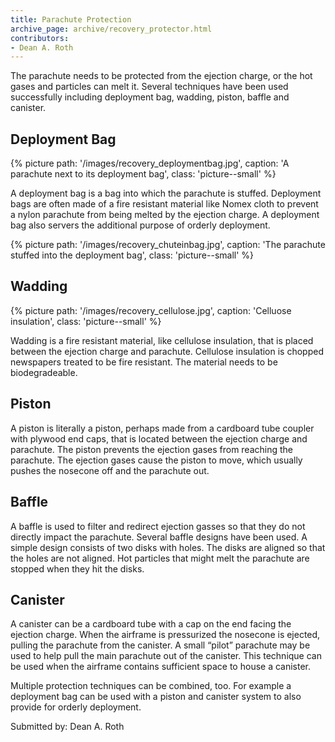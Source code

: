 ```yaml
---
title: Parachute Protection
archive_page: archive/recovery_protector.html
contributors:
- Dean A. Roth
---
```

The parachute needs to be protected from the ejection charge, or the hot gases and particles can melt it.
Several techniques have been used successfully including deployment bag, wadding, piston, baffle and canister.

## Deployment Bag

{% picture path: '/images/recovery_deploymentbag.jpg', caption: 'A parachute next to its deployment bag', class: 'picture--small' %}

A deployment bag is a bag into which the parachute is stuffed.
Deployment bags are often made of a fire resistant material like Nomex cloth to prevent a nylon parachute from being melted by the ejection charge.
A deployment bag also servers the additional purpose of orderly deployment.

{% picture path: '/images/recovery_chuteinbag.jpg', caption: 'The parachute stuffed into the deployment bag', class: 'picture--small' %}

## Wadding

{% picture path: '/images/recovery_cellulose.jpg', caption: 'Celluose insulation', class: 'picture--small' %}

Wadding is a fire resistant material, like cellulose insulation, that is placed between the ejection charge and parachute.
Cellulose insulation is chopped newspapers treated to be fire resistant.
The material needs to be biodegradeable.

## Piston

A piston is literally a piston, perhaps made from a cardboard tube coupler with plywood end caps, that is located between the ejection charge and parachute.
The piston prevents the ejection gases from reaching the parachute.
The ejection gases cause the piston to move, which usually pushes the nosecone off and the parachute out.

## Baffle

A baffle is used to filter and redirect ejection gasses so that they do not directly impact the parachute.
Several baffle designs have been used.
A simple design consists of two disks with holes.
The disks are aligned so that the holes are not aligned.
Hot particles that might melt the parachute are stopped when they hit the disks.

## Canister

A canister can be a cardboard tube with a cap on the end facing the ejection charge.
When the airframe is pressurized the nosecone is ejected, pulling the parachute from the canister.
A small “pilot” parachute may be used to help pull the main parachute out of the canister.
This technique can be used when the airframe contains sufficient space to house a canister.

Multiple protection techniques can be combined, too.
For example a deployment bag can be used with a piston and canister system to also provide for orderly deployment.

Submitted by: Dean A. Roth
